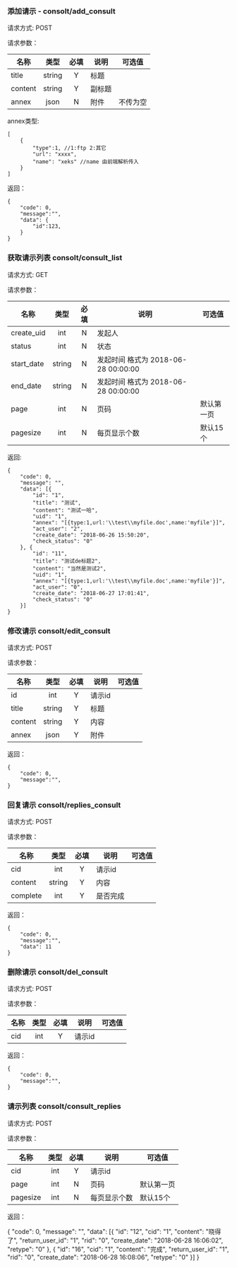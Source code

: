 ### 添加请示 - consolt/add_consult

请求方式: POST

请求参数：

|名称|类型|必填|说明|可选值|
|----|:--:|:--:|----|----|
|title|string|Y|标题||
|content|string|Y|副标题||
|annex|json|N|附件|不传为空|

annex类型:

    [
        {
            "type":1, //1:ftp 2:其它
            "url": "xxxx",
            "name": "xeks" //name 由前端解析传入
        }
    ]


返回：

    {
        "code": 0,
        "message":"",
        "data": {
            "id":123,
        }
    }

### 获取请示列表 consolt/consult_list

请求方式: GET

请求参数：

|名称|类型|必填|说明|可选值|
|----|:--:|:--:|----|----|
|create_uid|int|N|发起人||
|status|int|N|状态||
|start_date|string|N|发起时间 格式为 2018-06-28 00:00:00||
|end_date|string|N|发起时间 格式为 2018-06-28 00:00:00||
|page|int|N|页码|默认第一页|
|pagesize|int|N|每页显示个数|默认15个|


返回:

    {
    	"code": 0,
    	"message": "",
    	"data": [{
    		"id": "1",
    		"title": "测试",
    		"content": "测试一哈",
    		"uid": "1",
    		"annex": "[{type:1,url:'\\test\\myfile.doc',name:'myfile'}]",
    		"act_user": "2",
    		"create_date": "2018-06-26 15:50:20",
    		"check_status": "0"
    	}, {
    		"id": "11",
    		"title": "测试de标题2",
    		"content": "当然是测试2",
    		"uid": "1",
    		"annex": "[{type:1,url:'\\test\\myfile.doc',name:'myfile'}]",
    		"act_user": "0",
    		"create_date": "2018-06-27 17:01:41",
    		"check_status": "0"
    	}]
    }


### 修改请示 consolt/edit_consult

请求方式: POST

请求参数：


|名称|类型|必填|说明|可选值|
|----|:--:|:--:|----|----|
|id|int|Y|请示id||
|title|string|Y|标题||
|content|string|Y|内容||
|annex|json|Y|附件||

返回：

    {
        "code": 0,
        "message":"",
    }


### 回复请示 consolt/replies_consult

请求方式: POST

请求参数：


|名称|类型|必填|说明|可选值|
|----|:--:|:--:|----|----|
|cid|int|Y|请示id||
|content|string|Y|内容||
|complete|int|Y|是否完成||

返回：

    {
        "code": 0,
        "message":"",
        "data": 11
    }


### 删除请示 consolt/del_consult

请求方式: POST

请求参数：


|名称|类型|必填|说明|可选值|
|----|:--:|:--:|----|----|
|cid|int|Y|请示id||

返回：

    {
        "code": 0,
        "message":"",
    }


### 请示列表 consolt/consult_replies

请求方式: POST

请求参数：


|名称|类型|必填|说明|可选值|
|----|:--:|:--:|----|----|
|cid|int|Y|请示id||
|page|int|N|页码|默认第一页|
|pagesize|int|N|每页显示个数|默认15个|

返回：

{
	"code": 0,
	"message": "",
	"data": [{
		"id": "12",
		"cid": "1",
		"content": "晓得了",
		"return_user_id": "1",
		"rid": "0",
		"create_date": "2018-06-28 16:06:02",
		"retype": "0"
	}, {
		"id": "16",
		"cid": "1",
		"content": "完成",
		"return_user_id": "1",
		"rid": "0",
		"create_date": "2018-06-28 16:08:06",
		"retype": "0"
	}]
}